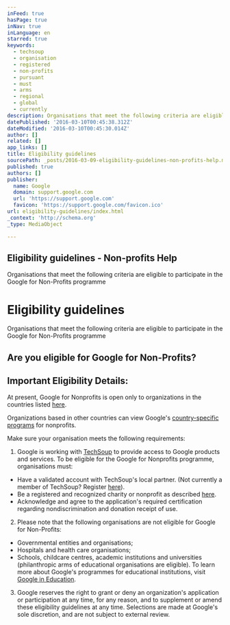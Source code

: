 ```yaml
---
inFeed: true
hasPage: true
inNav: true
inLanguage: en
starred: true
keywords:
  - techsoup
  - organisation
  - registered
  - non-profits
  - pursuant
  - must
  - arms
  - regional
  - global
  - currently
description: Organisations that meet the following criteria are eligible to participate in the Google for Non-Profits programme
datePublished: '2016-03-10T00:45:38.312Z'
dateModified: '2016-03-10T00:45:30.014Z'
author: []
related: []
app_links: []
title: Eligibility guidelines
sourcePath: _posts/2016-03-09-eligibility-guidelines-non-profits-help.md
published: true
authors: []
publisher:
  name: Google
  domain: support.google.com
  url: 'https://support.google.com'
  favicon: 'https://support.google.com/favicon.ico'
url: eligibility-guidelines/index.html
_context: 'http://schema.org'
_type: MediaObject

---
```

<article style=""><h1>Eligibility guidelines - Non-profits Help</h1><p>Organisations that meet the following criteria are eligible to participate in the Google for Non-Profits programme</p></article>

# Eligibility guidelines

Organisations that meet the following criteria are eligible to participate in the Google for Non-Profits programme

## Are you eligible for Google for Non-Profits?

## Important Eligibility Details:

At present, Google for Nonprofits is open only to organizations in the countries listed [here][0].

Organizations based in other countries can view Google's [country-specific programs][1] for nonprofits.

Make sure your organisation meets the following requirements:

1. Google is working with [TechSoup][2] to provide access to Google products and services. To be eligible for the Google for Nonprofits programme, organisations must:
  * Have a validated account with TechSoup's local partner. (Not currently a member of TechSoup? Register [here][3]).
  * Be a registered and recognized charity or nonprofit as described [here][0].
  * Acknowledge and agree to the application's required certification regarding nondiscrimination and donation receipt of use.
2. Please note that the following organisations are not eligible for Google for Non-Profits:
  * Governmental entities and organisations;
  * Hospitals and health care organisations;
  * Schools, childcare centres, academic institutions and universities (philanthropic arms of educational organisations are eligible). To learn more about Google's programmes for educational institutions, visit [Google in Education][4].
3. Google reserves the right to grant or deny an organization's application or participation at any time, for any reason, and to supplement or amend these eligibility guidelines at any time. Selections are made at Google's sole discretion, and are not subject to external review.

[0]: https://support.google.com/nonprofits/answer/3215869?hl=en-AU
[1]: https://support.google.com/nonprofits/bin/answer.py?hl=en-AU&topic=1656885&answer=1614602
[2]: https://www.techsoup.org/
[3]: https://app.ngok.techsoupglobal.org/Default.aspx?vendorAppid=7e8863c3-0002-4bed-b32e-796b311a4b9a&country=au&language=en-AU&cta=registerOrg
[4]: https://www.google.com/intl/en/edu/